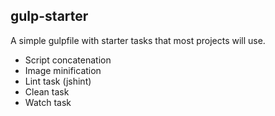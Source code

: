 ## gulp-starter

A simple gulpfile with starter tasks that most projects will use.

* Script concatenation
* Image minification
* Lint task (jshint)
* Clean task
* Watch task